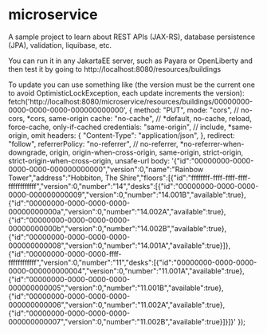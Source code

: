 # microservice
A sample project to learn about REST APIs (JAX-RS), database persistence (JPA), validation, liquibase, etc.

You can run it in any JakartaEE server, such as Payara or OpenLiberty and then test it by going to http://localhost:8080/resources/buildings

To update you can use something like (the version must be the current one to avoid OptimisticLockException, each update increments the version):
    fetch('http://localhost:8080/microservice/resources/buildings/00000000-0000-0000-0000-000000000000', {
        method: "PUT",
        mode: "cors", // no-cors, *cors, same-origin
        cache: "no-cache", // *default, no-cache, reload, force-cache, only-if-cached
        credentials: "same-origin", // include, *same-origin, omit
        headers: {
          "Content-Type": "application/json",
        },
        redirect: "follow",
        referrerPolicy: "no-referrer", // no-referrer, *no-referrer-when-downgrade, origin, origin-when-cross-origin, same-origin, strict-origin, strict-origin-when-cross-origin, unsafe-url
        body: '{"id":"00000000-0000-0000-0000-000000000000","version":0,"name":"Rainbow Tower","address":"Hobbiton, The Shire","floors":[{"id":"ffffffff-ffff-ffff-ffff-ffffffffffff","version":0,"number":"14","desks":[{"id":"00000000-0000-0000-0000-000000000009","version":0,"number":"14.001B","available":true},{"id":"00000000-0000-0000-0000-00000000000a","version":0,"number":"14.002A","available":true},{"id":"00000000-0000-0000-0000-00000000000b","version":0,"number":"14.002B","available":true},{"id":"00000000-0000-0000-0000-000000000008","version":0,"number":"14.001A","available":true}]},{"id":"00000000-0000-0000-ffff-ffffffffffff","version":0,"number":"11","desks":[{"id":"00000000-0000-0000-0000-000000000004","version":0,"number":"11.001A","available":true},{"id":"00000000-0000-0000-0000-000000000005","version":0,"number":"11.001B","available":true},{"id":"00000000-0000-0000-0000-000000000006","version":0,"number":"11.002A","available":true},{"id":"00000000-0000-0000-0000-000000000007","version":0,"number":"11.002B","available":true}]}]}'
    });
